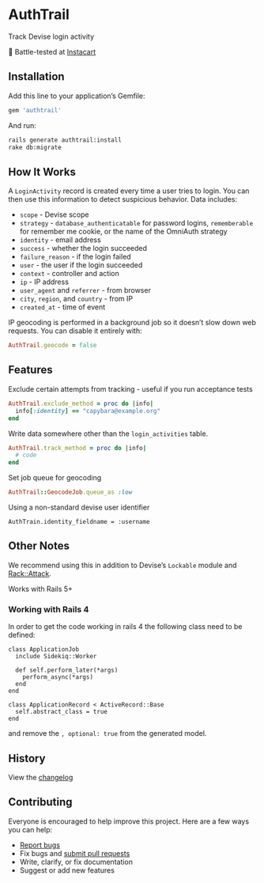 # AuthTrail

Track Devise login activity

:tangerine: Battle-tested at [Instacart](https://www.instacart.com/opensource)

## Installation

Add this line to your application’s Gemfile:

```ruby
gem 'authtrail'
```

And run:

```sh
rails generate authtrail:install
rake db:migrate
```

## How It Works

A `LoginActivity` record is created every time a user tries to login. You can then use this information to detect suspicious behavior. Data includes:

- `scope` - Devise scope
- `strategy` - `database_authenticatable` for password logins, `rememberable` for remember me cookie, or the name of the OmniAuth strategy
- `identity` - email address
- `success` - whether the login succeeded
- `failure_reason` - if the login failed
- `user` - the user if the login succeeded
- `context` - controller and action
- `ip` - IP address
- `user_agent` and `referrer` - from browser
- `city`, `region`, and `country` - from IP
- `created_at` - time of event

IP geocoding is performed in a background job so it doesn’t slow down web requests. You can disable it entirely with:

```ruby
AuthTrail.geocode = false
```

## Features

Exclude certain attempts from tracking - useful if you run acceptance tests

```ruby
AuthTrail.exclude_method = proc do |info|
  info[:identity] == "capybara@example.org"
end
```

Write data somewhere other than the `login_activities` table.

```ruby
AuthTrail.track_method = proc do |info|
  # code
end
```

Set job queue for geocoding

```ruby
AuthTrail::GeocodeJob.queue_as :low
```

Using a non-standard devise user identifier

```
AuthTrain.identity_fieldname = :username
```

## Other Notes

We recommend using this in addition to Devise’s `Lockable` module and [Rack::Attack](https://github.com/kickstarter/rack-attack).

Works with Rails 5+

### Working with Rails 4

In order to get the code working in rails 4 the following class need to be defined:

```
class ApplicationJob
  include Sidekiq::Worker

  def self.perform_later(*args)
    perform_async(*args)
  end
end
```

```
class ApplicationRecord < ActiveRecord::Base
  self.abstract_class = true
end
```

and remove the `, optional: true` from the generated model. 

## History

View the [changelog](https://github.com/ankane/authtrail/blob/master/CHANGELOG.md)

## Contributing

Everyone is encouraged to help improve this project. Here are a few ways you can help:

- [Report bugs](https://github.com/ankane/authtrail/issues)
- Fix bugs and [submit pull requests](https://github.com/ankane/authtrail/pulls)
- Write, clarify, or fix documentation
- Suggest or add new features
